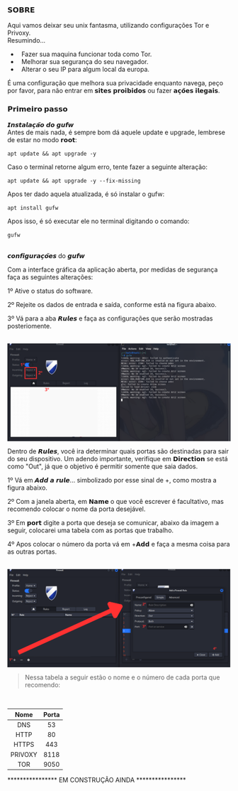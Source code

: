 ### 𝗦𝗢𝗕𝗥𝗘
Aqui vamos deixar seu unix fantasma, utilizando configurações Tor e Privoxy.<br>
Resumindo...
- &nbsp; Fazer sua maquina funcionar toda como Tor.
- &nbsp; Melhorar sua segurança do seu navegador.
- &nbsp; Alterar o seu IP para algum local da europa.

É uma configuração que melhora sua privacidade enquanto navega, peço por favor, para não entrar em 𝘀𝗶𝘁𝗲𝘀 𝗽𝗿𝗼𝗶𝗯𝗶𝗱𝗼𝘀 ou fazer 𝗮𝗰̧𝗼̃𝗲𝘀 𝗶𝗹𝗲𝗴𝗮𝗶𝘀. 

### 𝗣𝗿𝗶𝗺𝗲𝗶𝗿𝗼 𝗽𝗮𝘀𝘀𝗼
𝙄𝙣𝙨𝙩𝙖𝙡𝙖𝙘̧𝙖̃𝙤 𝙙𝙤 𝙜𝙪𝙛𝙬 
<br>
Antes de mais nada, é sempre bom dá aquele update e upgrade, lembrese de estar no modo 𝗿𝗼𝗼𝘁:
```
apt update && apt upgrade -y
```
Caso o terminal retorne algum erro, tente fazer a seguinte alteração:
```
apt update && apt upgrade -y --fix-missing
```
Apos ter dado aquela atualizada, é só instalar o gufw:
```
apt install gufw
```
Apos isso, é só executar ele no terminal digitando o comando:
```
gufw
```

<br>
𝙘𝙤𝙣𝙛𝙞𝙜𝙪𝙧𝙖𝙘̧𝙤̃𝙚𝙨 do 𝙜𝙪𝙛𝙬

<br>

Com a interface gráfica da aplicação aberta, por medidas de segurança faça as seguintes alterações:
<br>

1º Ative o status do software.<p>
2º Rejeite os dados de entrada e saída, conforme está na figura abaixo.<p>
3º Vá para a aba 𝙍𝙪𝙡𝙚𝙨 e faça as configurações que serão mostradas posteriomente.
<br>

<br>

<img align="center" src="https://github.com/mtsXD/SecConfig/blob/main/IMG/gufw.png"/>
<br>


Dentro de 𝙍𝙪𝙡𝙚𝙨, você ira determinar quais portas são destinadas para sair do seu dispositivo. Um adendo importante, verifique em 𝗗𝗶𝗿𝗲𝗰𝘁𝗶𝗼𝗻 se está como "Out", já que o objetivo é permitir somente que saia dados.
<br>

1º Vá em 𝘼𝙙𝙙 𝙖 𝙧𝙪𝙡𝙚... simbolizado por esse sinal de +, como mostra a figura abaixo.<p>
2º Com a janela aberta, em 𝗡𝗮𝗺𝗲 o que você escrever é facultativo, mas recomendo colocar o nome da porta desejável.<p>
3º Em 𝗽𝗼𝗿𝘁 digite a porta que deseja se comunicar, abaixo da imagem a seguir, colocarei uma tabela com as portas que trabalho.<p>
4º Apos colocar o número da porta vá em +𝗔𝗱𝗱 e faça a mesma coisa para as outras portas.
<br>

<br>

<img align="center" src="https://github.com/mtsXD/SecConfig/blob/main/IMG/gufw%20Rules.png"/>
<br>

>
> Nessa tabela a seguir estão o nome e o número de cada porta que recomendo:
<br>

  Nome   | Porta
:-------: | :------:
DNS | 53
HTTP | 80
HTTPS | 443
PRIVOXY | 8118
TOR | 9050

**************** EM CONSTRUÇÃO AINDA ****************
